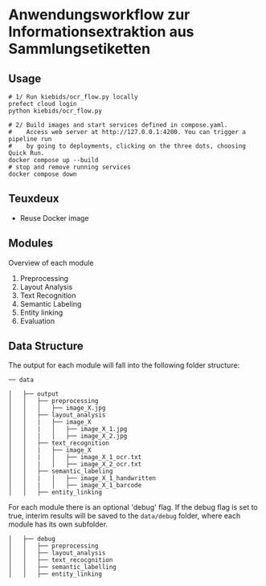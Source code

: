 # Anwendungsworkflow zur Informationsextraktion aus Sammlungsetiketten

## Usage

```
# 1/ Run kiebids/ocr_flow.py locally
prefect cloud login
python kiebids/ocr_flow.py

# 2/ Build images and start services defined in compose.yaml.
#    Access web server at http://127.0.0.1:4200. You can trigger a pipeline run
#    by going to deployments, clicking on the three dots, choosing Quick Run.
docker compose up --build
# stop and remove running services
docker compose down
```


## Teuxdeux

- Reuse Docker image



## Modules
Overview of each module 

1. Preprocessing 
2. Layout Analysis 
3. Text Recognition
4. Semantic Labeling
5. Entity linking 
6. Evaluation


## Data Structure 

The output for each module will fall into the following folder structure: 

```
── data

│   ├── output
│   │   ├── preprocessing
│   │   │   ├── image_X.jpg
│   │   ├── layout_analysis
│   │   |   ├── image_X
│   │   |   │   ├── image_X_1.jpg
│   │   |   │   ├── image_X_2.jpg
│   │   ├── text_recognition 
│   │   |   ├── image_X
│   │   |   │   ├── image_X_1_ocr.txt
│   │   |   │   ├── image_X_2_ocr.txt
│   │   ├── semantic_labeling
│   │   |   │   ├── image_X_1_handwritten
│   │   |   │   ├── image_X_1_barcode 
│   │   ├── entity_linking
``` 

For each module there is an optional 'debug' flag. If the debug flag is set to true, interim results will be saved to the ```data/debug``` folder, where each module has its own subfolder. 
```
│   ├── debug 
│   │   ├── preprocessing
│   │   ├── layout_analysis
│   │   ├── text_recocgnition 
│   │   ├── semantic_labelling
│   │   ├── entity_linking
```

